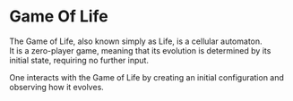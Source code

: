 # Game Of Life
The Game of Life, also known simply as Life, is a cellular automaton.<br />
It is a zero-player game, meaning that its evolution is determined by its initial state, requiring no further input.

One interacts with the Game of Life by creating an initial configuration and observing how it evolves.
